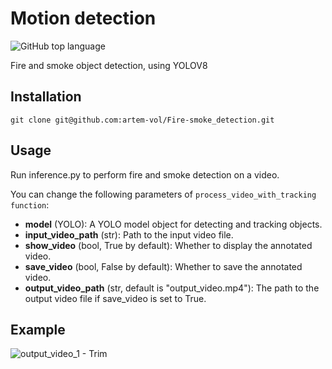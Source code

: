 # Motion detection
![GitHub top language](https://img.shields.io/github/languages/top/artem-vol/Fire-smoke_detection)

Fire and smoke object detection, using YOLOV8

## Installation
```
git clone git@github.com:artem-vol/Fire-smoke_detection.git
```
## Usage
Run inference.py to perform fire and smoke detection on a video.
  
You can change the following parameters of ```process_video_with_tracking function```:
- **model** (YOLO): A YOLO model object for detecting and tracking objects. 
- **input_video_path** (str): Path to the input video file.
- **show_video** (bool, True by default): Whether to display the annotated video.
- **save_video** (bool, False by default): Whether to save the annotated video.
- **output_video_path** (str, default is "output_video.mp4"): The path to the output video file if save_video is set to True.

## Example

![output_video_1 - Trim](https://github.com/user-attachments/assets/5046d34b-aa57-4924-bda3-2725fef9039d)






